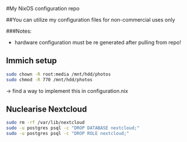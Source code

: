 #My NixOS configuration repo

##You can utilize my configuration files for non-commercial uses only


###Notes:
- hardware configuration must be re generated after pulling from repo!

## Immich setup
```bash
sudo chown -R root:media /mnt/hdd/photos
sudo chmod -R 770 /mnt/hdd/photos
```
-> find a way to implement this in configuration.nix

## Nuclearise Nextcloud

```bash
sudo rm -rf /var/lib/nextcloud
sudo -u postgres psql -c "DROP DATABASE nextcloud;"
sudo -u postgres psql -c "DROP ROLE nextcloud;"
```
